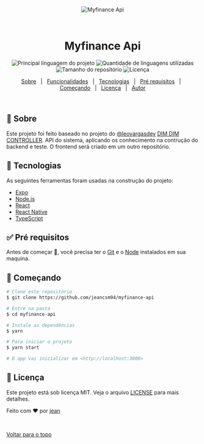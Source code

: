 <div align="center" id="top"> 
  <img src="./.github/app.gif" alt="Myfinance Api" />

  &#xa0;

  <!-- <a href="https://myfinanceapi.netlify.com">Demo</a> -->
</div>

<h1 align="center">Myfinance Api</h1>

<p align="center">
  <img alt="Principal linguagem do projeto" src="https://img.shields.io/github/languages/top/jeancsm94/myfinance-api?color=56BEB8">

  <img alt="Quantidade de linguagens utilizadas" src="https://img.shields.io/github/languages/count/jeancsm94/myfinance-api?color=56BEB8">

  <img alt="Tamanho do repositório" src="https://img.shields.io/github/repo-size/jeancsm94/myfinance-api?color=56BEB8">

  <img alt="Licença" src="https://img.shields.io/github/license/jeancsm94/myfinance-api?color=56BEB8">

  <!-- <img alt="Github issues" src="https://img.shields.io/github/issues/jeancsm94/myfinance-api?color=56BEB8" /> -->

  <!-- <img alt="Github forks" src="https://img.shields.io/github/forks/jeancsm94/myfinance-api?color=56BEB8" /> -->

  <!-- <img alt="Github stars" src="https://img.shields.io/github/stars/jeancsm94/myfinance-api?color=56BEB8" /> -->
</p>

<!-- Status -->

<!-- <h4 align="center"> 
	🚧  Myfinance Api 🚀 Em construção...  🚧
</h4> 

<hr> -->

<p align="center">
  <a href="#dart-sobre">Sobre</a> &#xa0; | &#xa0; 
  <a href="#sparkles-funcionalidades">Funcionalidades</a> &#xa0; | &#xa0;
  <a href="#rocket-tecnologias">Tecnologias</a> &#xa0; | &#xa0;
  <a href="#white_check_mark-pré-requisitos">Pré requisitos</a> &#xa0; | &#xa0;
  <a href="#checkered_flag-começando">Começando</a> &#xa0; | &#xa0;
  <a href="#memo-licença">Licença</a> &#xa0; | &#xa0;
  <a href="https://github.com/jeancsm94" target="_blank">Autor</a>
</p>

<br>

## :dart: Sobre ##

Este projeto foi feito baseado no projeto do [@leovargasdev](https://github.com/leovargasdev) [ DIM DIM CONTROLLER](https://github.com/leovargasdev/dim-dim-controller). API do sistema, aplicando os conhecimento na contrução do backend e teste. O frontend será criado em um outro repositório.
<!-- Link do Projeto do Frontend -->

<!-- ## :sparkles: Funcionalidades ##

:heavy_check_mark: Funcionalidade 1;\
:heavy_check_mark: Funcionalidade 2;\
:heavy_check_mark: Funcionalidade 3; -->

## :rocket: Tecnologias ##

As seguintes ferramentas foram usadas na construção do projeto:

- [Expo](https://expo.io/)
- [Node.js](https://nodejs.org/en/)
- [React](https://pt-br.reactjs.org/)
- [React Native](https://reactnative.dev/)
- [TypeScript](https://www.typescriptlang.org/)

## :white_check_mark: Pré requisitos ##

Antes de começar :checkered_flag:, você precisa ter o [Git](https://git-scm.com) e o [Node](https://nodejs.org/en/) instalados em sua maquina.

## :checkered_flag: Começando ##

```bash
# Clone este repositório
$ git clone https://github.com/jeancsm94/myfinance-api

# Entre na pasta
$ cd myfinance-api

# Instale as dependências
$ yarn

# Para iniciar o projeto
$ yarn start

# O app vai inicializar em <http://localhost:3000>
```

## :memo: Licença ##

Este projeto está sob licença MIT. Veja o arquivo [LICENSE](LICENSE.md) para mais detalhes.


Feito com :heart: por <a href="https://github.com/jeancsm94" target="_blank">jean</a>

&#xa0;

<a href="#top">Voltar para o topo</a>
